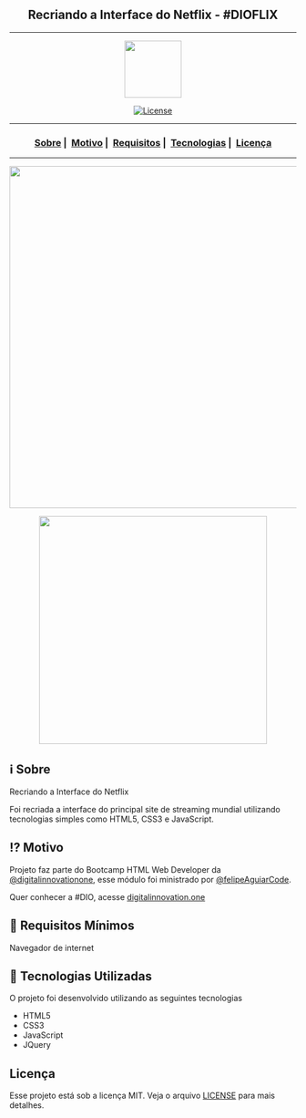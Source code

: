 <h2 align="center">Recriando a Interface do Netflix - #DIOFLIX</h2>

___

<p align="center">
  <img src="https://user-images.githubusercontent.com/54115624/101105695-f706d800-35ac-11eb-9116-3c72f2a130c0.png" width="100" heigth="100">
</p>


<p align="center">
  <a href="LICENSE">
    <img alt="License" src="https://img.shields.io/badge/license-MIT-%23F8952D">
  </a>
</p>

___

<h3 align="center">
  <a href="#information_source-sobre">Sobre</a>&nbsp;|&nbsp;
  <a href="#interrobang-motivo">Motivo</a>&nbsp;|&nbsp;
  <a href="#seedling-requisitos-mínimos">Requisitos</a>&nbsp;|&nbsp;
  <a href="#rocket-tecnologias-utilizadas">Tecnologias</a>&nbsp;|&nbsp;
  <a href="#licença">Licença</a>
</h3>

___

<p align="center">
  <img src="https://user-images.githubusercontent.com/54115624/101105710-04bc5d80-35ad-11eb-88da-473b63df7a45.png" width="600">
</p>
<p align="center">
  <img src="https://user-images.githubusercontent.com/54115624/101105720-0ede5c00-35ad-11eb-833b-a598b3b69e28.png" height="400">
</p>

## :information_source: Sobre

Recriando a Interface do Netflix

Foi recriada a interface do principal site de streaming mundial utilizando tecnologias simples como HTML5, CSS3 e JavaScript.

## :interrobang: Motivo

Projeto faz parte do Bootcamp HTML Web Developer da [@digitalinnovationone](https://github.com/digitalinnovationone), esse módulo foi ministrado por [@felipeAguiarCode](https://github.com/felipeAguiarCode).

Quer conhecer a #DIO, acesse [digitalinnovation.one](https://digitalinnovation.one/)

## :seedling: Requisitos Mínimos

Navegador de internet

## :rocket: Tecnologias Utilizadas 

O projeto foi desenvolvido utilizando as seguintes tecnologias

- HTML5
- CSS3
- JavaScript
- JQuery


## Licença 

Esse projeto está sob a licença MIT. Veja o arquivo [LICENSE](LICENSE) para mais detalhes.

